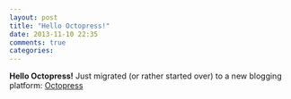 ```yaml
---
layout: post
title: "Hello Octopress!"
date: 2013-11-10 22:35
comments: true
categories: 
---
```

**Hello Octopress!**
Just migrated (or rather started over) to a new blogging platform: [Octopress](http://octopress.org)
